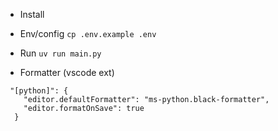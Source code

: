 - Install

- Env/config
```cp .env.example .env```

- Run
`uv run main.py`

- Formatter (vscode ext)
```
 "[python]": {
    "editor.defaultFormatter": "ms-python.black-formatter",
    "editor.formatOnSave": true
  }
```